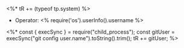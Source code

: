<%* tR += (typeof tp.system) %>   <!-- should print 'function'; if 'undefined', it's not exposed -->
- Operator: <% require('os').userInfo().username %>

<%*
const { execSync } = require("child_process");
const gitUser = execSync("git config user.name").toString().trim();
tR += gitUser;
%>